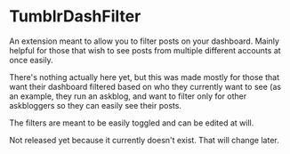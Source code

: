 # TumblrDashFilter
An extension meant to allow you to filter posts on your dashboard. Mainly helpful for those that wish to see posts from multiple different accounts at once easily.


There's nothing actually here yet, but this was made mostly for those that want their dashboard filtered based on who they currently want to see (as an example, they run an askblog, and want to filter only for other askbloggers so they can easily see their posts.

The filters are meant to be easily toggled and can be edited at will.

Not released yet because it currently doesn't exist. That will change later.
